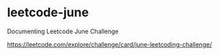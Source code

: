 # leetcode-june
Documenting Leetcode June Challenge

https://leetcode.com/explore/challenge/card/june-leetcoding-challenge/
